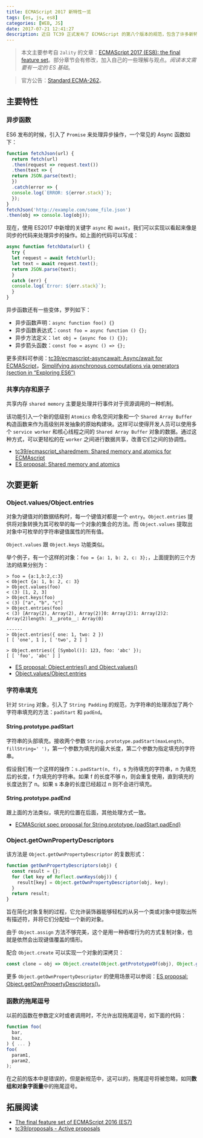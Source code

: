 ```yaml
---
title: ECMAScript 2017 新特性一览
tags: [es, js, es8]
categories: [WEB, JS]
date: 2017-07-21 12:41:27
description: 近日 TC39 正式发布了 ECMAScript 的第八个版本的规范，包含了许多新特性，本文根据 2ality 的文章对这些新特性进行一个综合整理与翻译。
---
```


> 本文主要参考自 `2ality` 的文章：[ECMAScript 2017 (ES8): the final feature set](http://2ality.com/2016/02/ecmascript-2017.html)。部分章节会有修改，加入自己的一些理解与观点。*阅读本文需要有一定的 ES 基础*。

> 官方公告：[Standard ECMA-262](http://www.ecma-international.org/publications/standards/Ecma-262.htm)。

## 主要特性

### 异步函数

ES6 发布的时候，引入了 `Promise` 来处理异步操作，一个常见的 Async 函数如下：

```js
function fetchJson(url) {
  return fetch(url)
  .then(request => request.text())
  .then(text => {
  return JSON.parse(text);
  })
  .catch(error => {
  console.log(`ERROR: ${error.stack}`);
  });
}
fetchJson('http://example.com/some_file.json')
.then(obj => console.log(obj));
```

现在，使用 ES2017 中新增的关键字 `async` 和 `await`，我们可以实现以看起来像是同步的代码来处理异步的操作。如上面的代码可以写成：

```js
async function fetchData(url) {
  try {
  let request = await fetch(url);
  let text = await request.text();
  return JSON.parse(text);
  }
  catch (err) {
  console.log(`Error: ${err.stack}`);
  }
}
```

异步函数还有一些变体，罗列如下：

- 异步函数声明：`async function foo() {}`
- 异步函数表达式：`const foo = async function () {};`
- 异步方法定义：`let obj = {async foo () {}};`
- 异步箭头函数：`const foo = async () => {};`

更多资料可参阅：[tc39/ecmascript-asyncawait: Async/await for ECMAScript](https://github.com/tc39/ecmascript-asyncawait)，[Simplifying asynchronous computations via generators (section in “Exploring ES6”)](http://exploringjs.com/es6/ch_generators.html#sec_co-library)

### 共享内存和原子

共享内存 `shared memory` 主要是处理并行事件对于资源调用的一种机制。

该功能引入一个新的低级别 `Atomics` 命名空间对象和一个 `Shared Array Buffer` 构造函数来作为高级别并发抽象的原始构建块。这样可以使得开发人员可以使用多个 `service worker` 和核心线程之间的 `Shared Array Buffer` 对象的数据。通过这种方式，可以更轻松的在 `worker` 之间进行数据共享，改善它们之间的协调性。

- [tc39/ecmascript_sharedmem: Shared memory and atomics for ECMAscript](https://github.com/tc39/ecmascript_sharedmem)
- [ES proposal: Shared memory and atomics](http://2ality.com/2017/01/shared-array-buffer.html)

## 次要更新

### Object.values/Object.entries

对象为键值对的数据结构时，每一个键值对都是一个 `entry`。`Object.entries` 提供将对象转换为其可枚举的每一个对象的集合的方法。而 `Object.values` 提取出对象中可枚举的字符串键值属性的所有值。

`Object.values` 跟 `Object.keys` 功能类似。

举个例子，有一个这样的对象：`foo = {a: 1, b: 2, c: 3};`，上面提到的三个方法的结果分别为：

```
> foo = {a:1,b:2,c:3}
< Object {a: 1, b: 2, c: 3}
> Object.values(foo)
< (3) [1, 2, 3]
> Object.keys(foo)
< (3) ["a", "b", "c"]
> Object.entries(foo)
< (3) [Array(2), Array(2), Array(2)]0: Array(2)1: Array(2)2: Array(2)length: 3__proto__: Array(0)

------
> Object.entries({ one: 1, two: 2 })
[ [ 'one', 1 ], [ 'two', 2 ] ]

> Object.entries({ [Symbol()]: 123, foo: 'abc' });
[ [ 'foo', 'abc' ] ]

```

- [ES proposal: Object.entries() and Object.values()](http://2ality.com/2015/11/stage3-object-entries.html)
- [Object.values/Object.entries](https://github.com/tc39/proposal-object-values-entries)

### 字符串填充

针对 `String` 对象，引入了 `String Padding` 的规范，为字符串的处理添加了两个字符串填充的方法：`padStart` 和 `padEnd`。

#### String.prototype.padStart

字符串的头部填充。接收两个参数 `String.prototype.padStart(maxLength, fillString=' ')`，第一个参数为填充的最大长度，第二个参数为指定填充的字符串。

假设我们有一个这样的操作：`s.padStart(n, f)`，s 为待填充的字符串，n 为填充后的长度，f 为填充的字符串。如果 f 的长度不够 n，则会重复使用，直到填充的长度达到了 n。如果 s 本身的长度已经超过 n 则不会进行填充。

#### String.prototype.padEnd

跟上面的方法类似，填充的位置在后面，其他处理方式一致。

- [ECMAScript spec proposal for String.prototype.{padStart,padEnd}](https://github.com/tc39/proposal-string-pad-start-end)

### Object.getOwnPropertyDescriptors

该方法是 `Object.getOwnPropertyDescriptor` 的复数形式：

```js
function getOwnPropertyDescriptors(obj) {
  const result = {};
  for (let key of Reflect.ownKeys(obj)) {
    result[key] = Object.getOwnPropertyDescriptor(obj, key);
  }
  return result;
}
```

旨在简化对象复制的过程，它允许装饰器能够轻松的从另一个类或对象中提取出所有描述符，并将它们分配给一个新的对象。

由于 `Object.assign` 方法不够完美，这个是用一种吞噬行为的方式复制对象，也就是依然会出现键值覆盖的情形。

配合 `Object.create` 可以实现一个对象的深拷贝：

```js
const clone = obj => Object.create(Object.getPrototypeOf(obj), Object.getOwnPropertyDescriptors(obj));
```

更多 `Object.getOwnPropertyDescriptor` 的使用场景可以参阅：[ES proposal: Object.getOwnPropertyDescriptors()](http://2ality.com/2016/02/object-getownpropertydescriptors.html)。

### 函数的拖尾逗号

以前的函数在参数定义时或者调用时，不允许出现拖尾逗号，如下面的代码：

```js
function foo(
  bar,
  baz,
) { ... }
foo(
  param1,
  param2,
);
```

在之前的版本中是错误的，但是新规范中，这可以的，拖尾逗号将被忽略，如同**数组和对象字面量**中的拖尾逗号。

## 拓展阅读

- [The final feature set of ECMAScript 2016 (ES7)](http://2ality.com/2016/01/ecmascript-2016.html)
- [tc39/proposals - Active proposals](https://github.com/tc39/proposals/blob/master/README.md#active-proposals)

